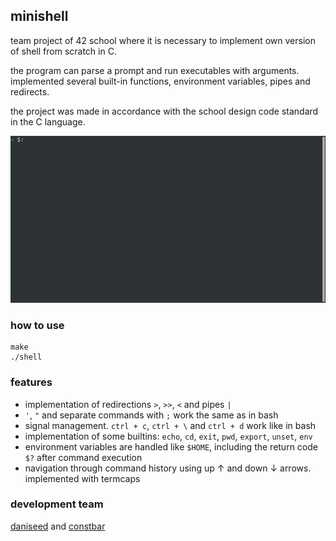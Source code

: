 ## minishell

team project of 42 school where it is necessary to implement own version of shell from scratch in C.

the program can parse a prompt and run executables with arguments. implemented several built-in functions, environment variables, pipes and redirects.

the project was made in accordance with the school design code standard in the C language.

![](shell.gif)

### how to use
```
make
./shell
```

### features
- implementation of redirections `>`, `>>`, `<` and pipes `|`
- `'`, `"` and separate commands with `;` work the same as in bash
- signal management. `ctrl + c`, `ctrl + \` and `ctrl + d` work like in bash
- implementation of some builtins: `echo`, `cd`, `exit`, `pwd`, `export`, `unset`, `env`
- environment variables are handled like `$HOME`, including the return code `$?` after command execution
- navigation through command history using up ↑ and down ↓ arrows. implemented with termcaps

### development team
[daniseed](https://github.com/MalinPolina) and [constbar](https://github.com/constbar)

